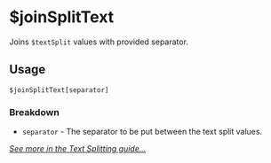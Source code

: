 # $joinSplitText
Joins `$textSplit` values with provided separator.

## Usage
```
$joinSplitText[separator]
```

### Breakdown
- `separator` - The separator to be put between the text split values.

*[See more in the Text Splitting guide...](https://nilpointer-software.github.io/bdfd-wiki/guides/textSplitting.html)*
